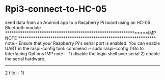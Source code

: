 # Rpi3-connect-to-HC-05
send data from an Android app to a Raspberry Pi board using an HC-05 Bluetooth module
*****************************************************************IMP NOTE ****************************************************************
note:- Ensure that your Raspberry Pi's serial port is enabled. You can enable UART in the raspi-config tool:
commend :- sudo raspi-config
          1)Go to Interfacing Options 
          IMP note :- 1) disable the login shell over serial 
                      2) enable the serial hardware.
*************************************************************************************************************************************

2 file :- 1)
